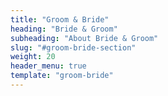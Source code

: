 ```yaml
---
title: "Groom & Bride"
heading: "Bride & Groom"
subheading: "About Bride & Groom"
slug: "#groom-bride-section"
weight: 20
header_menu: true
template: "groom-bride"
---
```

